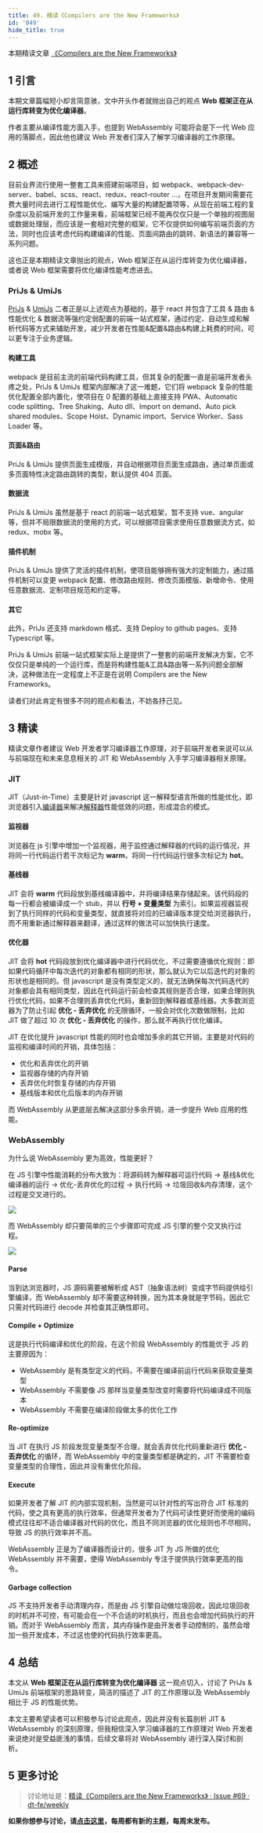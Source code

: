 ```yaml
---
title: 49. 精读《Compilers are the New Frameworks》
id: '049'
hide_title: true
---
```


本期精读文章 [《Compilers are the New Frameworks》](https://tomdale.net/2017/09/compilers-are-the-new-frameworks/)

## 1 引言

本期文章篇幅短小却言简意骇，文中开头作者就抛出自己的观点 **Web 框架正在从运行库转变为优化编译器**。

作者主要从编译性能方面入手，也提到 WebAssembly 可能将会是下一代 Web 应用的落脚点，因此他也建议 Web 开发者们深入了解学习编译器的工作原理。

## 2 概述

目前业界流行使用一整套工具来搭建前端项目，如 webpack、webpack-dev-server、babel、scss、react、redux、react-router ...，在项目开发期间需要花费大量时间去进行工程性能优化、编写大量的构建配置项等，从现在前端工程的复杂度以及前端开发的工作量来看，前端框架已经不能再仅仅只是一个单独的视图层或数据处理层，而应该是一套相对完整的框架，它不仅提供如何编写前端页面的方法，同时也应该考虑代码构建编译的性能、页面间路由的跳转、新语法的兼容等一系列问题。

这也正是本期精读文章抛出的观点，Web 框架正在从运行库转变为优化编译器，或者说 Web 框架需要将优化编译性能考虑进去。

### PriJs & UmiJs

[PriJs](https://prijs.github.io/pri-docs/) & [UmiJs](https://umijs.org/docs/zh-Hans/getting-started.html) 二者正是以上述观点为基础的，基于 react 并包含了工具 & 路由 & 性能优化 & 数据流等强约定弱配置的前端一站式框架，通过约定、自动生成和解析代码等方式来辅助开发，减少开发者在性能&配置&路由&构建上耗费的时间，可以更专注于业务逻辑。

#### 构建工具

webpack 是目前主流的前端代码构建工具，但其复杂的配置一直是前端开发者头疼之处，PriJs & UmiJs 框架内部解决了这一难题，它们将 webpack 复杂的性能优化配置全部内置化，使项目在 0 配置的基础上直接支持 PWA、Automatic code splitting、Tree Shaking、Auto dll、Import on demand、Auto pick shared modules、Scope Hoist、Dynamic import、Service Worker、Sass Loader 等。

#### 页面&路由

PriJs & UmiJs 提供页面生成模版，并自动根据项目页面生成路由，通过单页面或多页面特性决定路由跳转的类型，默认提供 404 页面。

#### 数据流

PriJs & UmiJs 虽然是基于 react 的前端一站式框架，暂不支持 vue、angular 等，但并不局限数据流的使用的方式，可以根据项目需求使用任意数据流方式，如 redux、mobx 等。

#### 插件机制

PriJs & UmiJs 提供了灵活的插件机制，使项目能够拥有强大的定制能力，通过插件机制可以变更 webpack 配置、修改路由规则、修改页面模版、新增命令、使用任意数据流、定制项目规范和约定等。

#### 其它

此外，PriJs 还支持 markdown 格式、支持 Deploy to github pages、支持 Typescript 等。

PriJs & UmiJs 前端一站式框架实际上是提供了一整套的前端开发解决方案，它不仅仅只是单纯的一个运行库，而是将构建性能&工具&路由等一系列问题全部解决，这种做法在一定程度上不正是在说明 Compilers are the New Frameworks。

读者们对此肯定有很多不同的观点和看法，不妨各抒己见。

## 3 精读

精读文章作者建议 Web 开发者学习编译器工作原理，对于前端开发者来说可以从与前端现在和未来息息相关的 JIT 和 WebAssembly 入手学习编译器相关原理。

### JIT

JIT（Just-in-Time）主要是针对 javascript 这一解释型语言所做的性能优化，即浏览器引入[编译器](https://baike.baidu.com/item/%E7%BC%96%E8%AF%91%E5%99%A8)来解决[解释器](https://baike.baidu.com/item/%E8%A7%A3%E9%87%8A%E5%99%A8)性能低效的问题，形成混合的模式。

#### 监视器

浏览器在 js 引擎中增加一个监视器，用于监控通过解释器的代码的运行情况，并将同一行代码运行若干次标记为 **warm**，将同一行代码运行很多次标记为 **hot**。

#### 基线器

JIT 会将 **warm** 代码段放到基线编译器中，并将编译结果存储起来。该代码段的每一行都会被编译成一个 stub，并以 **行号 + 变量类型** 为索引。如果监视器监视到了执行同样的代码和变量类型，就直接将对应的已编译版本提交给浏览器执行，而不用重新通过解释器来翻译，通过这样的做法可以加快执行速度。

#### 优化器

JIT 会将 **hot** 代码段放到优化编译器中进行代码优化，不过需要遵循优化规则：即如果代码循环中每次迭代的对象都有相同的形状，那么就认为它以后迭代的对象的形状也是相同的。但 javascript 是没有类型定义的，就无法确保每次代码迭代的对象都会具有相同类型，因此在代码运行前会检查其规则是否合理，如果合理则执行优化代码，如果不合理则丢弃优化代码，重新回到解释器或基线器。大多数浏览器为了防止引起 **优化 - 丢弃优化** 的无限循环，一般会对优化次数做限制，比如 JIT 做了超过 10 次 **优化 - 丢弃优化** 的操作，那么就不再执行优化编译。

JIT 在优化提升 javascript 性能的同时也会增加多余的其它开销，主要是对代码的监视和编译时间的开销，具体包括：

- 优化和丢弃优化的开销
- 监视器存储的内存开销
- 丢弃优化时恢复存储的内存开销
- 基线版本和优化后版本的内存开销

而 WebAssembly 从更底层去解决这部分多余开销，进一步提升 Web 应用的性能。

### WebAssembly

为什么说 WebAssembly 更为高效，性能更好？

在 JS 引擎中性能消耗的分布大致为：将源码转为解释器可运行代码 -> 基线&优化编译器的运行 -> 优化-丢弃优化的过程 -> 执行代码 -> 垃圾回收&内存清理，这个过程是交叉进行的。

![](https://cdn.jsdelivr.net/gh/ViktorWong/imgbed/img/20210408183935.png)

而 WebAssembly 却只要简单的三个步骤即可完成 JS 引擎的整个交叉执行过程。

![](https://cdn.jsdelivr.net/gh/ViktorWong/imgbed/img/20210408183955.png)

#### Parse

当到达浏览器时，JS 源码需要被解析成 AST（抽象语法树）变成字节码提供给引擎编译，而 WebAssembly 却不需要这种转换，因为其本身就是字节码，因此它只需对代码进行 decode 并检查其正确性即可。

#### Compile + Optimize

这是执行代码编译和优化的阶段，在这个阶段 WebAssembly 的性能优于 JS 的主要原因为：

- WebAssembly 是有类型定义的代码，不需要在编译前运行代码来获取变量类型
- WebAssembly 不需要像 JS 那样当变量类型改变时需要将代码编译成不同版本
- WebAssembly 不需要在编译阶段做太多的优化工作

#### Re-optimize

当 JIT 在执行 JS 阶段发现变量类型不合理，就会丢弃优化代码重新进行 **优化 - 丢弃优化** 的循环，而 WebAssembly 中的变量类型都是确定的，JIT 不需要检查变量类型的合理性，因此并没有重优化阶段。

#### Execute

如果开发者了解 JIT 的内部实现机制，当然是可以针对性的写出符合 JIT 标准的代码，使之具有更高的执行效率，但通常开发者为了代码可读性更好而使用的编码模式往往却不适合编译器对代码的优化，而且不同浏览器的优化规则也不尽相同，导致 JS 的执行效率并不高。

WebAssembly 正是为了编译器而设计的，很多 JIT 为 JS 所做的优化 WebAssembly 并不需要，使得 WebAssembly 专注于提供执行效率更高的指令。

#### Garbage collection

JS 不支持开发者手动清理内存，而是由 JS 引擎自动做垃圾回收，因此垃圾回收的时机并不可控，有可能会在一个不合适的时机执行，而且也会增加代码执行的开销。而对于 WebAssembly 而言，其内存操作是由开发者手动控制的，虽然会增加一些开发成本，不过这也使的代码执行效率更高。

## 4 总结

本文从 **Web 框架正在从运行库转变为优化编译器** 这一观点切入，讨论了 PriJs & UmiJs 前端框架的思路转变，简洁的描述了 JIT 的工作原理以及 WebAssembly 相比于 JS 的性能优势。

本文主要希望读者可以积极参与讨论此观点，因此并没有长篇剖析 JIT & WebAssembly 的深刻原理，但我相信深入学习编译器的工作原理对 Web 开发者来说绝对是受益匪浅的事情，后续文章将对 WebAssembly 进行深入探讨和剖析。

## 5 更多讨论

> 讨论地址是：[精读《Compilers are the New Frameworks》 · Issue #69 · dt-fe/weekly](https://github.com/dt-fe/weekly/issues/69)

**如果你想参与讨论，请[点击这里](https://github.com/dt-fe/weekly)，每周都有新的主题，每周末发布。**
